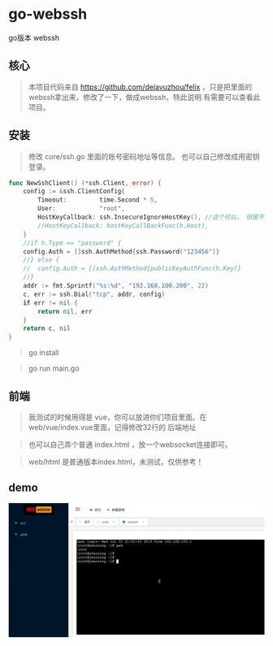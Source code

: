 # go-webssh
go版本 webssh 

## 核心
> 本项目代码来自 https://github.com/dejavuzhou/felix ，只是把里面的webssh拿出来，修改了一下，做成webssh，特此说明.有需要可以查看此项目。


## 安装
>  修改 core/ssh.go 里面的账号密码地址等信息。 也可以自己修改成用密钥登录。
```go
func NewSshClient() (*ssh.Client, error) {
	config := &ssh.ClientConfig{
		Timeout:         time.Second * 5,
		User:            "root",
		HostKeyCallback: ssh.InsecureIgnoreHostKey(), //这个可以， 但是不够安全
		//HostKeyCallback: hostKeyCallBackFunc(h.Host),
	}
	//if h.Type == "password" {
	config.Auth = []ssh.AuthMethod{ssh.Password("123456")}
	//} else {
	//	config.Auth = []ssh.AuthMethod{publicKeyAuthFunc(h.Key)}
	//}
	addr := fmt.Sprintf("%s:%d", "192.168.100.200", 22)
	c, err := ssh.Dial("tcp", addr, config)
	if err != nil {
		return nil, err
	}
	return c, nil
}

```
>  go install

>  go run main.go

## 前端
> 我测试的时候用得是 vue，你可以放进你们项目里面。在web/vue/index.vue里面，记得修改32行的 后端地址

> 也可以自己弄个普通 index.html ，放一个websocket连接即可。

>  web/html  是普通版本index.html，未测试，仅供参考！


## demo

![SQL](static/demo/demo1.jpg)